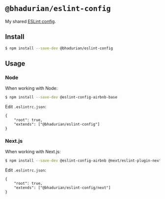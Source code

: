 # `@bhadurian/eslint-config`

My shared [ESLint config](https://eslint.org/docs/developer-guide/shareable-configs).

## Install

```bash
$ npm install --save-dev @bhadurian/eslint-config
```

## Usage

### Node

When working with Node:

```bash
$ npm install --save-dev @eslint-config-airbnb-base
```

Edit `.eslintrc.json`:

```jsonc
{
    "root": true,
    "extends": ["@bhadurian/eslint-config"]
}
```

### Next.js

When working with Next.js:

```bash
$ npm install --save-dev @eslint-config-airbnb @next/eslint-plugin-next eslint-plugin-jsx-a11y eslint-plugin-react eslint-plugin-react-hooks
```

Edit `.eslintrc.json`:

```jsonc
{
    "root": true,
    "extends": ["@bhadurian/eslint-config/next"]
}
```

